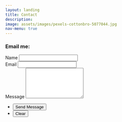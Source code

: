 ```yaml
---
layout: landing
title: Contact
description:
image: assets/images/pexels-cottonbro-5077044.jpg
nav-menu: true
---
```




<!-- Main -->
<div id="main">

<!-- One -->
<section id="one">
	<div class="inner">

<h3>Email me:</h3>

<div class="inner">
		<section>
			<form action="https://formspree.io/f/xanyoqpe" method="POST">
				<div class="field half first">
					<label for="name">Name</label>
					<input type="text" name="name" id="name" />
				</div>
				<div class="field half">
					<label for="email">Email</label>
					<input type="text" name="_replyto" id="email" />
				</div>
				<div class="field">
					<label for="message">Message</label>
					<textarea name="message" id="message" rows="6"></textarea>
				</div>
				<ul class="actions">
					<li><input type="submit" value="Send Message" class="special" /></li>
					<li><input type="reset" value="Clear" /></li>
				</ul>
			</form>
		</section>
</div>
</div>
</section>
</div>


